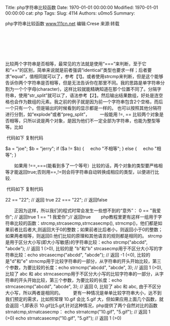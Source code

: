 Title: php字符串比较函数
Date: 1970-01-01 00:00:00
Modified: 1970-01-01 00:00:00
cat: php
Tags: 
Slug: 4114
Authors: u0mo5 
Summary: 


php字符串比较函数
www.111cn.net 编辑:Crese 来源:转载


 

 

 


比较两个字符串是否相等，最常见的方法就是使用“===”来判断，至于它和“==”的区别，简单来说就是前者强调“identical”类型也要求一样；后者要求“equal”，值相同就可以了，参考【1】。或者使用strcmp来判断，但是这个能够告诉你两个字符串是否相等，但是无法告诉你在那里不同。我的思路是单字符串分割为一个个字母(character)，这样比较就能精确知道在那个位置不同了。分隔字符串，使用“str_split”就可以了，语法参考【2】。然后输出结果数组，好处是连空格也会作为数组的元素。我之前的例子就是因为前一个字符串包含2个空格，而后一个只有一个。但是输出的时候看到的显示都是一样的。 也可以按照其他分隔符进行分割，如“explode”或者“preg_split”，
　　一般能用 !=, == 比较两个对象是否相等，只所以说是两个对象，是因为他们不一定全部为字符串，也能为整型等等。比如


 代码如下
复制代码



$a = "joe"; $b = "jerry"; if ($a != $b) {     echo "不相等"; } else {     echo "相等"; }





　　如果用 !==,===(能看到多了一个等号）比较的话，两个对象的类型要严格相等才能返回true;否则用==,!=则会将字符串自动转换成相应的类型，以便进行比较.


 代码如下
复制代码



22 == "22"; // 返回 true 22 === "22"; // 返回false



　　正因为这样，所以我们的程式时常会发生一些想不到的“意外”：
0 == "我爱你"; // 返回true 1 == "1 我爱你";// 返回true
　　php教程里更有这样一组用于字符串比较的函数：strcmp,strcasecmp,strncasecmp(), strncmp()，他们都是如果前者比后者大,则返回大于0的整数；如果前者比后者小，则返回小于0的整数；如果两者相等，则返回0.他们比较的原理和其他语言的规则都是相同的。
strcmp是用于区分大小写(即大小写敏感)的字符串比较：echo strcmp("abcdd", "abcde"); // 返回 1 (&gt;0), 比较的是 "b"和"b"
strcasecmp用于不区分大小写的字符串比较：echo strcasecmp("abcdd", "abcde"); // 返回 -1 (&lt;0), 比较的是"d"和"e"
strncmp用于比较字符串的一部分，从字符串的开头开始比较，第三个参数，为要比较的长度：echo strncmp("abcdd", "abcde", 3); // 返回 1 (&gt;0), 比较了 abc 和 abc
strncasecmp用于不区分大小写的比较字符串的一部分，从字符串的开头开始比较，第三个参数，为要比较的长度：echo strncasecmp("abcdd", "abcde", 3); // 返回 0, 比较了 abc 和 abc, 由于不区分大小写，所以两者是相同的。
　　更有一种情况是单单比较字符串大小，达不到我们预定的需求，比如照常理 10.gif 会比 5.gif 大，但如果应用上面几个函数，就会返回 -1,即表示 10.gif比5.gif,针对这种情况，php提供了两个自然对比的函数strnatcmp,strnatcasecmp：
echo strnatcmp("10.gif", "5.gif"); // 返回 1 (&gt;0) echo strnatcasecmp("10.gif", "5.gif"); // 返回 1 (&gt;0)


